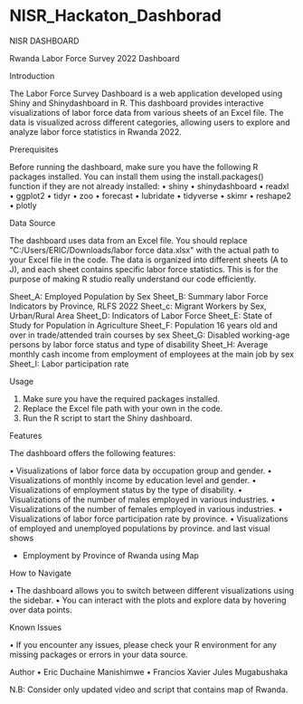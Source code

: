 # NISR_Hackaton_Dashborad
NISR DASHBOARD

Rwanda Labor Force Survey 2022 Dashboard

Introduction

The Labor Force Survey Dashboard is a web application developed using Shiny and Shinydashboard in R. This dashboard provides interactive visualizations of labor force data from various sheets of an Excel file. The data is visualized across different categories, allowing users to explore and analyze labor force statistics in Rwanda 2022.

Prerequisites

Before running the dashboard, make sure you have the following R packages installed. You can install them using the install.packages() function if they are not already installed:
•	shiny
•	shinydashboard
•	readxl
•	ggplot2
•	tidyr
•	zoo
•	forecast
•	lubridate
•	tidyverse
•	skimr
•	reshape2
•	plotly

Data Source

The dashboard uses data from an Excel file. You should replace "C:/Users/ERIC/Downloads/labor force data.xlsx" with the actual path to your Excel file in the code. The data is organized into different sheets (A to J), and each sheet contains specific labor force statistics. This is for the purpose of making R studio really understand our code efficiently.

Sheet_A: Employed Population by Sex
Sheet_B: Summary labor Force Indicators by Province, RLFS 2022
Sheet_c: Migrant Workers by Sex, Urban/Rural Area
Sheet_D: Indicators of Labor Force
Sheet_E: State of Study for Population in Agriculture
Sheet_F: Population 16 years old and over in trade/attended train courses by sex
Sheet_G: Disabled working-age persons by labor force status and type of disability
Sheet_H: Average monthly cash income from employment of employees at the main job by sex
Sheet_I: Labor participation rate


Usage

1.	Make sure you have the required packages installed.
2.	Replace the Excel file path with your own in the code.
3.	Run the R script to start the Shiny dashboard.
   
Features

The dashboard offers the following features:

•	Visualizations of labor force data by occupation group and gender.
•	Visualizations of monthly income by education level and gender.
•	Visualizations of employment status by the type of disability.
•	Visualizations of the number of males employed in various industries.
•	Visualizations of the number of females employed in various industries.
•	Visualizations of labor force participation rate by province.
•	Visualizations of employed and unemployed populations by province.
and last visual shows
- Employment by Province of Rwanda using Map 



How to Navigate

•	The dashboard allows you to switch between different visualizations using the sidebar.
•	You can interact with the plots and explore data by hovering over data points.

Known Issues

•	If you encounter any issues, please check your R environment for any missing packages or errors in your data source.

Author
•	Eric Duchaine Manishimwe
•	Francios Xavier Jules Mugabushaka

N.B: Consider only updated video and script that contains map of Rwanda.


